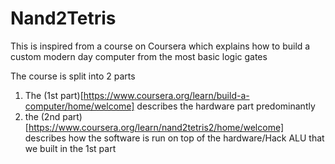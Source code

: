# Nand2Tetris
This is inspired from a course on Coursera which explains how to build a custom modern day computer from the most basic logic gates

The course is split into 2 parts
1. The (1st part)[https://www.coursera.org/learn/build-a-computer/home/welcome] describes the hardware part predominantly
2. the (2nd part)[https://www.coursera.org/learn/nand2tetris2/home/welcome] describes how the software is run on top of the hardware/Hack ALU that we built in the 1st part
